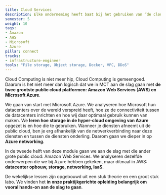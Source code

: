 ```yaml
---
title: Cloud Services
description: Elke onderneming heeft baat bij het gebruiken van “de cloud”. Maar wat is “de cloud” precies? We leren wat er allemaal achter dat woord schuil gaat en gebruiken daarbij diensten van Amazon AWS en Microsoft Azure.
semester: 5
weight: 10
tags:
- Amazon 
- AWS 
- Microsoft 
- Azure
pillar: connect
tracks:
- infrastructure-engineer
tools: "File storage, Object storage, Docker, VPC, DDoS"
---
```


Cloud Computing is niet meer hip, Cloud Computing is gemeengoed. Daarom is het niet meer dan logisch dat we in MCT aan de slag gaan met **de twee grootste public cloud platformen: Amazon Web Services (AWS) en Microsoft Azure**.

We gaan van start met Microsoft Azure. We analyseren hoe Microsoft hun datacenters over de wereld verspreid heeft, hoe ze de connectiviteit tussen de datacenters inrichten en hoe wij daar optimaal gebruik kunnen van maken. We **leren hoe storage in de hyper-cloud omgeving van Azure** opgezet is en hoe die te gebruiken. Wanneer je diensten afneemt uit de public cloud, ben je erg afhankelijk van de netwerkverbinding naar deze diensten en tussen de diensten onderling. Daarom gaan we dieper in op **Azure networking**.

In de tweede helft van deze module gaan we aan de slag met die ander grote public cloud: Amazon Web Services. We analyseren dezelfde onderwerpen die we bij Azure hebben gekeken, maar ditmaal in AWS: **datacenter opbouw, storage, networking, IaaS**.

De wekelijkse lessen zijn opgebouwd uit een stuk theorie en een groot stuk labo. We vinden het **in onze praktijkgerichte opleiding belangrijk om vooral hands-on aan de slag te gaan**.
